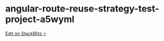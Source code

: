 # angular-route-reuse-strategy-test-project-a5wyml

[Edit on StackBlitz ⚡️](https://stackblitz.com/edit/angular-route-reuse-strategy-test-project-a5wyml)